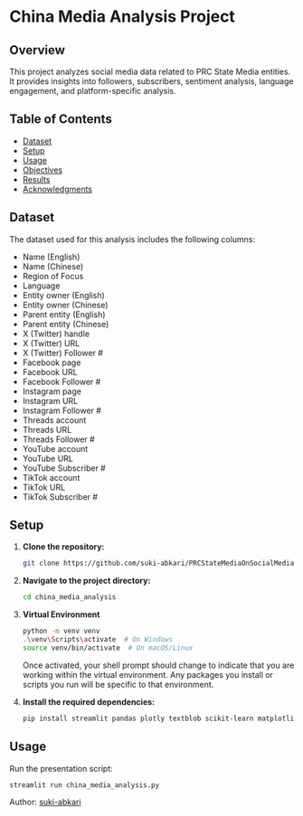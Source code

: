 # China Media Analysis Project

## Overview

This project analyzes social media data related to PRC State Media entities. It provides insights into followers, subscribers, sentiment analysis, language engagement, and platform-specific analysis.

## Table of Contents

- [Dataset](#dataset)
- [Setup](#setup)
- [Usage](#usage)
- [Objectives](#objectives)
- [Results](#results)
- [Acknowledgments](#acknowledgments)

## Dataset

The dataset used for this analysis includes the following columns:

- Name (English)
- Name (Chinese)
- Region of Focus
- Language
- Entity owner (English)
- Entity owner (Chinese)
- Parent entity (English)
- Parent entity (Chinese)
- X (Twitter) handle
- X (Twitter) URL
- X (Twitter) Follower #
- Facebook page
- Facebook URL
- Facebook Follower #
- Instagram page
- Instagram URL
- Instagram Follower #
- Threads account
- Threads URL
- Threads Follower #
- YouTube account
- YouTube URL
- YouTube Subscriber #
- TikTok account
- TikTok URL
- TikTok Subscriber #

## Setup

1. **Clone the repository:**

    ```bash
    git clone https://github.com/suki-abkari/PRCStateMediaOnSocialMediaPlatforms.git
    ```

2. **Navigate to the project directory:**

    ```bash
    cd china_media_analysis
    ```

3. **Virtual Environment**

    ```bash
    python -m venv venv
    .\venv\Scripts\activate  # On Windows
    source venv/bin/activate  # On macOS/Linux
    ```
    Once activated, your shell prompt should change to indicate that you are working within the virtual environment. 
    Any packages you install or scripts you run will be specific to that environment.

4. **Install the required dependencies:**

    ```bash
    pip install streamlit pandas plotly textblob scikit-learn matplotlib seaborn nltk spacy
    ```

## Usage

Run the presentation script:

```bash
streamlit run china_media_analysis.py
```

Author: [suki-abkari](https://github.com/suki-abkari/)